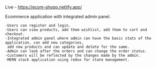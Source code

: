 Live - https://ecom-shopp.netlify.app/

Ecommerce application with integrated admin panel.

    -Users can register and login.
    -Users can view products, add them wishlist, add them to cart and checkout.
    -Integrated admin panel where admin can have the basic stats of the application, can add new categories,
     add new products and can update and delete for the same.
    -Admin can look after the orders and can change the order status.
    -Customers will be reflected by the changes made by the admin.
    -MERN stack application using redux for state management.

